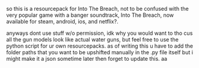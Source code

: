 so this is a resourcepack for Into The Breach, not to be confused with the very popular game with a banger soundtrack, Into The Breach, now available for steam, android, ios, and netflix?.

anyways dont use stuff w/o permission, idk why you would want to tho cus all the gun models look like actual water guns, but feel free to use the python script for ur own resourcepacks.
as of writing this u have to add the folder paths that you want to be upshifted manually in the .py file itself but i might make it a json sometime later then forget to update this.
aa